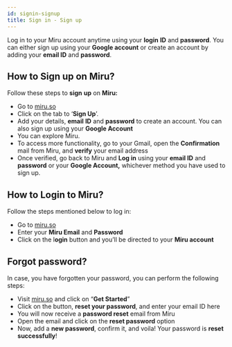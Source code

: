 ```yaml
---
id: signin-signup
title: Sign in - Sign up
---
```


Log in to your Miru account anytime using your **login** **ID** and **password**. You can either sign up using your **Google account** or create an account by adding your **email ID** and **password**. 

## How to Sign up on Miru?

Follow these steps to **sign** **up** on **Miru:**

- Go to [miru.so](https://app.miru.so/users/sign_up)
- Click on the tab to ‘**Sign Up**’.
- Add your details, **email** **ID** and **password** to create an account. You can also sign up using your **Google Account**
- You can explore Miru.
- To access more functionality, go to your Gmail, open the **Confirmation** mail from Miru, and **verify** your email address
- Once verified, go back to Miru and **Log in** using your **email ID** and **password** or your **Google Account,** whichever method you have used to sign up.

## How to Login to Miru?

Follow the steps mentioned below to log in:

- Go to [miru.so](https://app.miru.so/users/sign_up)
- Enter your **Miru Email** and **Password**
- Click on the l**ogin** button and you’ll be directed to your **Miru account**

## Forgot password?

In case, you have forgotten your password, you can perform the following steps: 

- Visit [miru.so](https://app.miru.so/users/sign_up) and click on “**Get Started**”
- Click on the button, **reset your password**, and enter your email ID here
- You will now receive a **password reset** email from Miru
- Open the email and click on the **reset password** option
- Now, add a **new password**, confirm it, and voila! Your password is **reset successfully**!